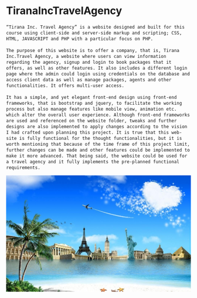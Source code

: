 # TiranaIncTravelAgency

    “Tirana Inc. Travel Agency” is a website designed and built for this course using client-side and server-side markup and scripting; CSS, HTML, JAVASCRIPT and PHP with a particular focus on PHP.

    The purpose of this website is to offer a company, that is, Tirana Inc.Travel Agency, a website where users can view information regarding the agency, signup and login to book packages that it offers, as well as other features. It also includes a different login page where the admin could login using credentials on the database and access client data as well as manage packages, agents and other functionalities. It offers multi-user access.

    It has a simple, and yet elegant front-end design using front-end frameworks, that is bootstrap and jquery, to facilitate the working process but also manage features like mobile view, animation etc. which alter the overall user experience. Although front-end frameworks are used and referenced on the website folder, tweaks and further designs are also implemented to apply changes according to the vision I had crafted upon planning this project. It is true that this web-site is fully functional for the thought functionalities, but it is worth mentioning that because of the time frame of this project limit, further changes can be made and other features could be implemented to make it more advanced. That being said, the website could be used for a travel agency and it fully implements the pre-planned functional requirements.

![](bcg.jpg)
